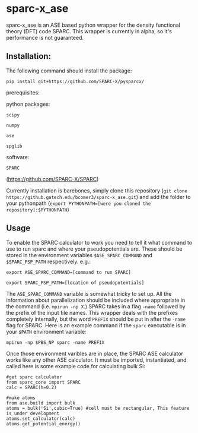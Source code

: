 # sparc-x_ase

sparc-x_ase is an ASE based python wrapper for the density functional theory (DFT) code SPARC. This wrapper is currently in alpha, so it's performance is not guaranteed.

## Installation:
The following command should install the package:

~~~
pip install git+https://github.com/SPARC-X/pysparcx/
~~~

prerequisites:

python packages:

`scipy`

`numpy`

`ase`

`spglib`

software:

`SPARC`

(https://github.com/SPARC-X/SPARC)

Currently installation is barebones, simply clone this repository (`git clone https://github.gatech.edu/bcomer3/sparc-x_ase.git`) and add the folder to your pythonpath (`export PYTHONPATH=[were you cloned the repository]:$PYTHONPATH`)


## Usage

To enable the SPARC calculator to work you need to tell it what command to use to run sparc and where your pseudopotentials are. These should be stored in the environment variables `$ASE_SPARC_COMMAND` and `$SPARC_PSP_PATH` respectively. e.g.:

`export ASE_SPARC_COMMAND=[command to run SPARC]`

`export SPARC_PSP_PATH=[location of pseudopotentials]`

The `ASE_SPARC_COMMAND` variable is somewhat tricky to set up. All the information about parallelization should be included where appropriate in the command (i.e. `mpirun -np X`.) SPARC takes in a flag `-name` followed by the prefix of the input file names. This wrapper deals with the prefixes completely internally, but the word `PREFIX` should be put in after the `-name` flag for SPARC. Here is an example command if the `sparc` executable is in your `$PATH` environment variable:

`mpirun -np $PBS_NP sparc -name PREFIX`

Once those environment varibles are in place, the SPARC ASE calculator works like any other ASE calculator. It must be imported, instantiated, and called here is some example code for calculating bulk Si:

~~~
#get sparc calculator
from sparc_core import SPARC
calc = SPARC(h=0.2)

#make atoms
from ase.build import bulk
atoms = bulk('Si',cubic=True) #cell must be rectangular, This feature is under development
atoms.set_calculator(calc)
atoms.get_potential_energy()
~~~

